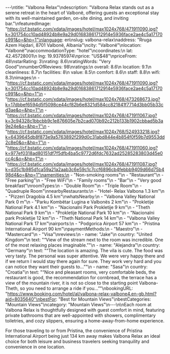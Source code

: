 ---\ntitle: "Valbona Relax"\ndescription: "Valbona Relax stands out as a serene retreat in the heart of Valbonë, offering guests an exceptional stay with its well-maintained garden, on-site dining, and inviting bar."\nfeaturedImage: "https://cf.bstatic.com/xdata/images/hotel/max1024x768/471911090.jpg?k=301754cc10ad48924b8e9a29d01683861712914e5936face2ae4c5a17170c991&o=&hp=1"\nlanguage: en\nslug: valbona-relax\naddress: "Rruga Azem Hajdari, 8701 Valbonë, Albania"\ncity: "Valbonë"\nlocation: "Valbonë"\naccommodationType: "hotel"\ncoordinates:\n  lat: 42.45728001\n  lng: 19.93785974\nprice: "US$48"\npriceFrom: 48\nstarRating: 3\nrating: 8.6\nratingWords: "Very Good"\nnumberOfReviews: 98\nratings:\n  overall: 8.6\n  location: 9.1\n  cleanliness: 8.7\n  facilities: 8\n  value: 8.5\n  comfort: 8.6\n  staff: 8.8\n  wifi: 8.3\nimages:\n  - "https://cf.bstatic.com/xdata/images/hotel/max1024x768/471911090.jpg?k=301754cc10ad48924b8e9a29d01683861712914e5936face2ae4c5a17170c991&o=&hp=1"\n  - "https://cf.bstatic.com/xdata/images/hotel/max1024x768/473268673.jpg?k=17dbbef6594d5f5098ce44cf82b6e8321d584cc821841f7714d3bb05b33cd3ae&o=&hp=1"\n  - "https://cf.bstatic.com/xdata/images/hotel/max1024x768/471911067.jpg?k=3c94328c1bbcbb9c1e876605e7b2cad070b92c212b133b1902cbbad5b3a9e24e&o=&hp=1"\n  - "https://cf.bstatic.com/xdata/images/hotel/max1024x768/524933218.jpg?k=6439645db8f873e9a5763892f299d0c31abd844e4b854f0f59b7d9553dd2c8e0&o=&hp=1"\n  - "https://cf.bstatic.com/xdata/images/hotel/max1024x768/471911060.jpg?k=977ef0318ad80151df7f5dfb4ba5c9772d6fdc7632ad25285283803d45e0cc4c&o=&hp=1"\n  - "https://cf.bstatic.com/xdata/images/hotel/max1024x768/471911087.jpg?k=d35c1b985d1ca59a21a2aab3c6e59c1c7ccf6896cb4febbb9409d66d75b498d4&o=&hp=1"\namenities:\n  - "Non-smoking rooms"\n  - "Restaurant"\n  - "Free parking"\n  - "Free WiFi"\n  - "Family rooms"\n  - "Bar"\n  - "Very good breakfast"\nroomTypes:\n  - "Double Room"\n  - "Triple Room"\n  - "Quadruple Room"\nnearbyRestaurants:\n  - "Hotel- Relax Valbona 1.3 km"\n  - "Pizzeri Dragobia 4.5 km"\nwhatsNearby:\n  - "Valbona Valley National Park 0 m"\n  - "Parku Kombëtar Lugina e Valbonës 2 km"\n  - "Prokletije National Park 4.1 km"\n  - "Nacionalni Park Prokletije 9 km"\n  - "Theth National Park 9 km"\n  - "Prokletije National Park 10 km"\n  - "Nacionalni park Prokletije 12 km"\n  - "Theth National Park 14 km"\n  - "Valbona Valley National Park 17 km"\nairports:\n  - "Podgorica Airport 57 km"\n  - "Pristina International Airport 90 km"\npaymentMethods:\n  - "Maestro"\n  - "Mastercard"\n  - "Visa"\nreviews:\n  - name: "Jake"\n    country: "United Kingdom"\n    text: "“View of the stream next to the room was incredible. One of the most relaxing places imaginable.”"\n  - name: "Alejandra"\n    country: "Germany"\n    text: "“The location is amazing. The vila is cute. The food was very tasty. The personal was super attentive. We were very happy there and if we return I would stay there again for sure. They work very hard and you can notice they want their guests to...”"\n  - name: "Sasa"\n    country: "Croatia"\n    text: "“Nice and pleasant rooms, very comfortable beds, the restaurant is good, the recommendation for cornbread, the terrace has a view of the mountain river, it is not so close to the starting point Valbona-Theth, so you need to arrange a ride if you...”"\nbookingURL: "https://www.booking.com/hotel/al/valbona-relax-valbone4.en-gb.html?aid=8035640"\nbestFor: "Best for Mountain Views"\nbestCategories: "Mountain Views"\ncategory: "Mountain Views"\n---\n\nEach room at Valbona Relax is thoughtfully designed with guest comfort in mind, featuring private bathrooms that are well-appointed with showers, complimentary toiletries, and cozy slippers, ensuring a home-away-from-home experience.

For those traveling to or from Pristina, the convenience of Pristina International Airport being just 134 km away makes Valbona Relax an ideal choice for both leisure and business travelers seeking tranquility and convenience in one location.